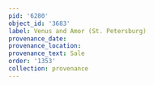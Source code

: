 ```yaml
---
pid: '6280'
object_id: '3683'
label: Venus and Amor (St. Petersburg)
provenance_date:
provenance_location:
provenance_text: Sale
order: '1353'
collection: provenance
---
```

